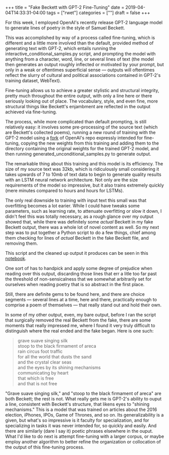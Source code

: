 +++
title = "Fake Beckett with GPT-2 Fine-Tuning"
date = 2019-04-04T14:33:31-04:00
tags = ["rwet"]
categories = [""]
draft = false
+++

For this week, I employed OpenAI's recently release GPT-2 language model to generate lines of poetry in the style of Samuel Beckett.

This was accomplished by way of a process called fine-tuning, which is different and a little more involved than the default, provided method of generating text with GPT-2, which entails running the interactive_conditional_samples.py script, and prompting the model with anything from a character, word, line, or several lines of text (the model then generates an output roughly inflected or motivated by your prompt, but only in a weak or oftentimes superficial sense — outputs will oftentimes reflect the slurry of cultural and political associations contained in GPT-2's training dataset, WebText).

Fine-tuning allows us to achieve a greater stylistic and structural integrity, pretty much throughout the entire output, with only a line here or there seriously looking out of place. The vocabulary, style, and even fine, more structural things like Beckett's enjambment are reflected in the output achieved via fine-tuning. 

The process, while more complicated than default prompting, is still relatively easy: it involves some pre-processing of the source text (which are Beckett's collected poems), running a new round of training with the GPT-2 model using a [fork](https://github.com/nshepperd/gpt-2) of OpenAI's repo expressly intended for fine-tuning, copying the new weights from this training and adding them to the directory containing the original weights for the trained GPT-2 model, and then running generated_unconditional_samples.py to generate output. 

The remarkable thing about this training and this model is its efficiency. The size of my source text was 32kb, which is ridiculously small considering it takes upwards of 7 to 10mb of text data to begin to generate quality results with an LSTM neural network architecture. Not only are the size requirements of the model so impressive, but it also trains extremely quickly (mere minutes compared to hours and hours for LSTMs).

The only real downside to training with input text this small was that overfitting becomes a lot earier. While I could have tweaks some parameters, such as learning rate, to attenuate overfitting or slow it down, I didn't feel this was totally necessary, as a rough glance over my output showed that, while there was definitely some *actual* Beckett in my fake Beckett output, there was a whole lot of novel content as well. So my next step was to put together a Python script to do a few things, chief among them checking for lines of *actual* Beckett in the fake Beckett file, and removing them. 

This script and the cleaned up output it produces can be seen in this [notebook](https://nbviewer.jupyter.org/github/michaeljblum/GPT-Beckett/blob/master/fake_beckett.ipynb). 

One sort of has to handpick and apply some degree of prejudice when reading over this output, discarding those lines that err a litle too far past the threshold of non-sensicalness that we somewhat arbitrarily set for ourselves when reading poetry that is so abstract in the first place. 

Still, there are definite gems to be found here, and there are choice segments — several lines at a time, here and there, practically enough to comprise a poem of themselves — that really stand out and hold their own.

In some of my other output, even, my bare output, before I ran the script that surgically removed the real Beckett from the fake, there are some moments that really impressed me, where I found it very truly difficult to distinguish where the real ended and the fake began. Here is one such:

>grave suave singing silk<br>stoop to the black firmament of areca<br>rain circus foot traffic<br>for all the world that dusts the sand<br>and the crystal clear seas<br>and the eyes by its shining mechanisms<br>communicating by heart<br>that which is free<br>and that is not free

"Grave suave singing silk," and "stoop to the black firmament of areca" are both Beckett; the rest is not. What really gets me is GPT-2's ability to ouput a line, consistent with Beckett's structure, that likens eyes to "shining mechanisms." This is a model that was trained on articles about the 2016 election, iPhones, IPOs, Game of Thrones, and so on. Its generalizability is a given, but what's so impressive is it faculty for specialization, and for specializing in tasks it was never intended for, so quickly and easily. And there are similarly (dare I say it) poetic phrases elsewhere in the ouput. What I'd like to do next is attempt fine-tuning with a larger corpus, or maybe employ another algorithm to better refine the organization or collocation of the output of this fine-tuning process. 
